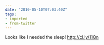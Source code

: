 ```yaml
---
date: "2010-05-10T07:03:40Z"
tags:
- imported
- from-twitter
---
```

Looks like I needed the sleep!  http://cl.ly/11Qn

